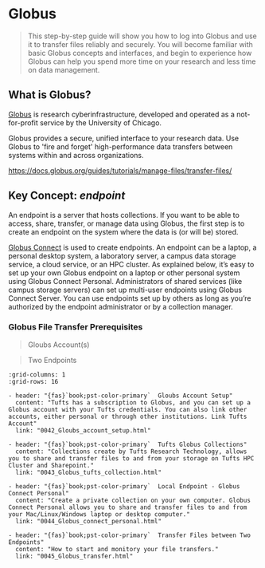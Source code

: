 # Globus

> This step-by-step guide will show you how to log into Globus and use it to transfer files reliably and securely. You will become familiar with basic Globus concepts and interfaces, and begin to experience how Globus can help you spend more time on your research and less time on data management.

## What is Globus?

[Globus](https://www.globus.org/) is research cyberinfrastructure, developed and operated as a not-for-profit service by the University of Chicago.

Globus provides a secure, unified interface to your research data. Use Globus to 'fire and forget' high-performance data transfers between systems within and across organizations.

https://docs.globus.org/guides/tutorials/manage-files/transfer-files/

## Key Concept: *endpoint*

An endpoint is a server that hosts collections. If you want to be able to access, share, transfer, or manage data using Globus, the first  step is to create an endpoint on the system where the data is (or will be) stored.

[Globus Connect](https://www.globus.org/globus-connect) is used to create endpoints. An endpoint can be a laptop, a personal desktop system, a laboratory server, a campus data storage service, a cloud service, or an HPC cluster. As explained below, it’s easy to set up your own Globus endpoint on a laptop or other personal system using  Globus Connect Personal. Administrators of shared services (like campus  storage servers) can set up multi-user endpoints using Globus Connect Server. You can use endpoints set up by others as long as you’re  authorized by the endpoint administrator or by a collection manager.

### Globus File Transfer Prerequisites
> Gloubs Account(s)

> Two Endpoints


```{gallery-grid}
:grid-columns: 1
:grid-rows: 16

- header: "{fas}`book;pst-color-primary`  Gloubs Account Setup"
  content: "Tufts has a subscription to Globus, and you can set up a Globus account with your Tufts credentials. You can also link other accounts, either personal or through other institutions. Link Tufts Account"
  link: "0042_Gloubs_account_setup.html"

- header: "{fas}`book;pst-color-primary`  Tufts Globus Collections"
  content: "Collections create by Tufts Research Technology, allows you to share and transfer files to and from your storage on Tufts HPC Cluster and Sharepoint."
  link: "0043_Globus_tufts_collection.html"

- header: "{fas}`book;pst-color-primary`  Local Endpoint - Globus Connect Personal"
  content: "Create a private collection on your own computer. Globus Connect Personal allows you to share and transfer files to and from your Mac/Linux/Windows laptop or desktop computer."
  link: "0044_Globus_connect_personal.html"

- header: "{fas}`book;pst-color-primary`  Transfer Files between Two Endpoints"
  content: "How to start and monitory your file transfers."
  link: "0045_Globus_transfer.html"

```

